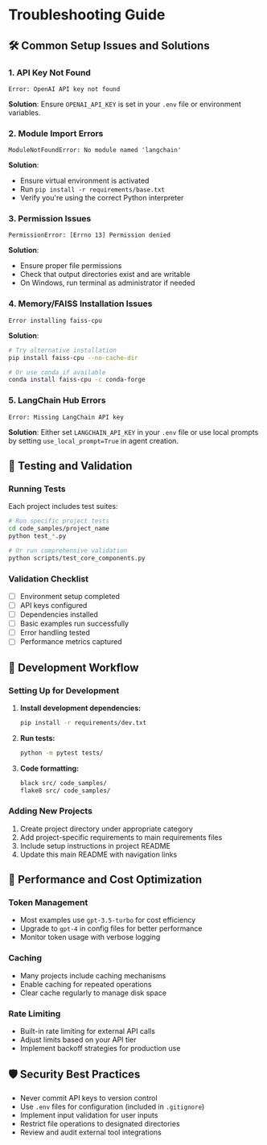 # Troubleshooting Guide

## 🛠️ Common Setup Issues and Solutions

### 1. API Key Not Found
```
Error: OpenAI API key not found
```
**Solution**: Ensure `OPENAI_API_KEY` is set in your `.env` file or environment variables.

### 2. Module Import Errors
```
ModuleNotFoundError: No module named 'langchain'
```
**Solution**:
- Ensure virtual environment is activated
- Run `pip install -r requirements/base.txt`
- Verify you're using the correct Python interpreter

### 3. Permission Issues
```
PermissionError: [Errno 13] Permission denied
```
**Solution**:
- Ensure proper file permissions
- Check that output directories exist and are writable
- On Windows, run terminal as administrator if needed

### 4. Memory/FAISS Installation Issues
```
Error installing faiss-cpu
```
**Solution**:
```bash
# Try alternative installation
pip install faiss-cpu --no-cache-dir

# Or use conda if available
conda install faiss-cpu -c conda-forge
```

### 5. LangChain Hub Errors
```
Error: Missing LangChain API key
```
**Solution**: Either set `LANGCHAIN_API_KEY` in your `.env` file or use local prompts by setting `use_local_prompt=True` in agent creation.

## 🧪 Testing and Validation

### Running Tests
Each project includes test suites:
```bash
# Run specific project tests
cd code_samples/project_name
python test_*.py

# Or run comprehensive validation
python scripts/test_core_components.py
```

### Validation Checklist
- [ ] Environment setup completed
- [ ] API keys configured
- [ ] Dependencies installed
- [ ] Basic examples run successfully
- [ ] Error handling tested
- [ ] Performance metrics captured

## 🚀 Development Workflow

### Setting Up for Development

1. **Install development dependencies:**
   ```bash
   pip install -r requirements/dev.txt
   ```

2. **Run tests:**
   ```bash
   python -m pytest tests/
   ```

3. **Code formatting:**
   ```bash
   black src/ code_samples/
   flake8 src/ code_samples/
   ```

### Adding New Projects

1. Create project directory under appropriate category
2. Add project-specific requirements to main requirements files
3. Include setup instructions in project README
4. Update this main README with navigation links

## 🔧 Performance and Cost Optimization

### Token Management
- Most examples use `gpt-3.5-turbo` for cost efficiency
- Upgrade to `gpt-4` in config files for better performance
- Monitor token usage with verbose logging

### Caching
- Many projects include caching mechanisms
- Enable caching for repeated operations
- Clear cache regularly to manage disk space

### Rate Limiting
- Built-in rate limiting for external API calls
- Adjust limits based on your API tier
- Implement backoff strategies for production use

## 🛡️ Security Best Practices

- Never commit API keys to version control
- Use `.env` files for configuration (included in `.gitignore`)
- Implement input validation for user inputs
- Restrict file operations to designated directories
- Review and audit external tool integrations